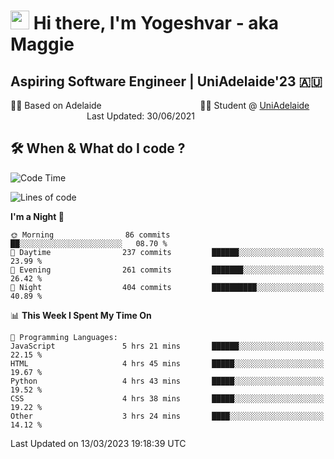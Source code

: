 <h1><img src="https://emojis.slackmojis.com/emojis/images/1531849430/4246/blob-sunglasses.gif?1531849430" width="30"/> Hi there, I'm Yogeshvar - aka Maggie</h1>

## Aspiring Software Engineer | UniAdelaide'23 🇦🇺  
🏂🏻  Based on Adelaide &nbsp;&nbsp;&nbsp;&nbsp;&nbsp;&nbsp;&nbsp;&nbsp;&nbsp;&nbsp;&nbsp;&nbsp;&nbsp;&nbsp;&nbsp;&nbsp;&nbsp;&nbsp;&nbsp;&nbsp;&nbsp;&nbsp;&nbsp;&nbsp;&nbsp;&nbsp;&nbsp;&nbsp;&nbsp;&nbsp;&nbsp;&nbsp;&nbsp;&nbsp;&nbsp;&nbsp;&nbsp;&nbsp;&nbsp;👨‍💻 Student @ [UniAdelaide](https://www.adelaide.edu.au)   &nbsp;&nbsp;&nbsp;&nbsp;&nbsp;&nbsp;&nbsp;&nbsp;&nbsp;&nbsp;&nbsp;&nbsp;&nbsp;&nbsp;&nbsp;&nbsp;&nbsp;&nbsp;&nbsp;&nbsp;&nbsp;&nbsp;&nbsp;&nbsp;&nbsp;&nbsp;&nbsp;&nbsp;&nbsp;&nbsp;&nbsp;Last Updated: 30/06/2021

## 🛠 When & What do I code ?  

<!--START_SECTION:waka-->
![Code Time](http://img.shields.io/badge/Code%20Time-2%2C001%20hrs%2030%20mins-blue)

![Lines of code](https://img.shields.io/badge/From%20Hello%20World%20I%27ve%20Written-3.6%20million%20lines%20of%20code-blue)

**I'm a Night 🦉** 

```text
🌞 Morning                86 commits          ██░░░░░░░░░░░░░░░░░░░░░░░   08.70 % 
🌆 Daytime                237 commits         ██████░░░░░░░░░░░░░░░░░░░   23.99 % 
🌃 Evening                261 commits         ███████░░░░░░░░░░░░░░░░░░   26.42 % 
🌙 Night                  404 commits         ██████████░░░░░░░░░░░░░░░   40.89 % 
```


📊 **This Week I Spent My Time On** 

```text
💬 Programming Languages: 
JavaScript               5 hrs 21 mins       ██████░░░░░░░░░░░░░░░░░░░   22.15 % 
HTML                     4 hrs 45 mins       █████░░░░░░░░░░░░░░░░░░░░   19.67 % 
Python                   4 hrs 43 mins       █████░░░░░░░░░░░░░░░░░░░░   19.52 % 
CSS                      4 hrs 38 mins       █████░░░░░░░░░░░░░░░░░░░░   19.22 % 
Other                    3 hrs 24 mins       ████░░░░░░░░░░░░░░░░░░░░░   14.12 % 
```


 Last Updated on 13/03/2023 19:18:39 UTC
<!--END_SECTION:waka-->
